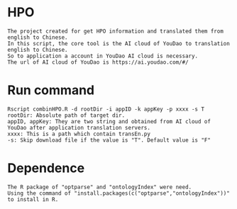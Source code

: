 # HPO
    The project created for get HPO information and translated them from english to Chinese. 
    In this script, the core tool is the AI cloud of YouDao to translation english to Chinese. 
    So to application a account in YouDao AI cloud is necessary.  
    The url of AI cloud of YouDao is https://ai.youdao.com/#/

# Run command
    Rscript combinHPO.R -d rootDir -i appID -k appKey -p xxxx -s T
    rootDir: Absolute path of target dir.
    appID, appKey: They are two string and obtained from AI cloud of YouDao after application translation servers.
    xxxx: This is a path which contain transEn.py
    -s: Skip download file if the value is "T". Default value is "F"  

# Dependence
    The R package of "optparse" and "ontologyIndex" were need. 
    Using the command of "install.packages(c("optparse","ontologyIndex"))" to install in R.


 
